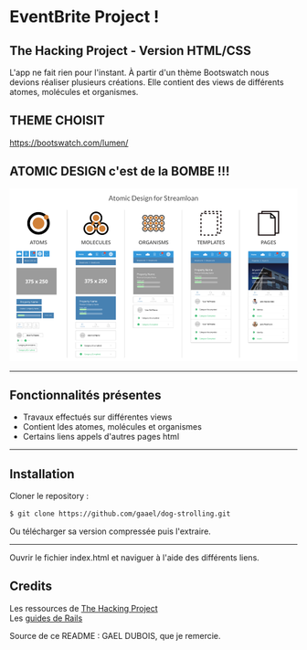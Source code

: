 # EventBrite Project !

## The Hacking Project - Version HTML/CSS



L'app ne fait rien pour l'instant. 
À partir d'un thème Bootswatch nous devions réaliser plusieurs créations.
Elle contient des views de différents atomes, molécules et organismes.

## THEME CHOISIT

https://bootswatch.com/lumen/


## ATOMIC DESIGN c'est de la BOMBE !!!

 ![Screenshot](screenshot.png)

***

## Fonctionnalités présentes

* Travaux effectués sur différentes views
* Contient ldes atomes, molécules et organismes
* Certains liens appels d'autres pages html



***

## Installation
Cloner le repository : 
~~~bash
$ git clone https://github.com/gaael/dog-strolling.git
~~~
Ou télécharger sa version compressée puis l'extraire.

***
Ouvrir le fichier index.html et naviguer à l'aide des différents liens.



## Credits
Les ressources de [The Hacking Project](https://www.thehackingproject.org/)\
Les [guides de Rails](https://guides.rubyonrails.org/index.html)


Source de ce README : GAEL DUBOIS, que je remercie.
